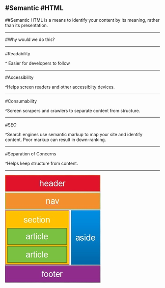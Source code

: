 #Semantic
#HTML
---

##Semantic HTML is a means to identify your content by its meaning, rather than its presentation.

---

#Why would we do this?

---

#Readability

^ Easier for developers to follow

---

#Accessibility

^Helps screen readers and other accessiblity devices.

---

#Consumability

^Screen scrapers and crawlers to separate content from structure.

---

#SEO

^Search engines use semantic markup to map your site and identify content. Poor markup can result in down-ranking.

---

#Separation of Concerns

^Helps keep structure from content.

---

![fit](img/5086.HTML5PageLayout_2.jpg)